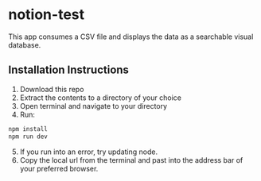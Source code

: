 # notion-test

This app consumes a CSV file and displays the data as a searchable visual database.

## Installation Instructions

1. Download this repo
2. Extract the contents to a directory of your choice
3. Open terminal and navigate to your directory
4. Run: 
```bash
npm install
npm run dev
```
5. If you run into an error, try updating node.
6. Copy the local url from the terminal and past into the address bar of your preferred browser.
